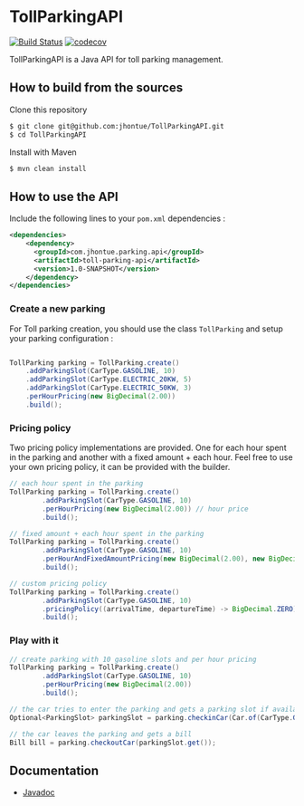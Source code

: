 # TollParkingAPI
[![Build Status](https://travis-ci.com/jhontue/TollParkingAPI.svg?branch=master&style=flat-square)](https://travis-ci.com/jhontue/TollParkingAPI)
[![codecov](https://codecov.io/gh/jhontue/TollParkingAPI/branch/master/graphs/badge.svg)](https://codecov.io/gh/jhontue/TollParkingAPI)

TollParkingAPI is a Java API for toll parking management.

## How to build from the sources
Clone this repository
  ```bash
  $ git clone git@github.com:jhontue/TollParkingAPI.git
  $ cd TollParkingAPI
  ```
Install with Maven
  ```bash
  $ mvn clean install
  ```
## How to use the API
Include the following lines to your `pom.xml` dependencies : 
```xml
<dependencies>
    <dependency>
      <groupId>com.jhontue.parking.api</groupId>
      <artifactId>toll-parking-api</artifactId>
      <version>1.0-SNAPSHOT</version>
    </dependency>
</dependencies>
```

### Create a new parking
For Toll parking creation, you should use the class `TollParking` and setup your parking configuration : 
```java

TollParking parking = TollParking.create()
    .addParkingSlot(CarType.GASOLINE, 10)
    .addParkingSlot(CarType.ELECTRIC_20KW, 5)
    .addParkingSlot(CarType.ELECTRIC_50KW, 3)
    .perHourPricing(new BigDecimal(2.00))
    .build();
```
### Pricing policy
Two pricing policy implementations are provided. One for each hour spent in the parking and another with a fixed
amount + each hour. Feel free to use your own pricing policy, it can be provided with the builder.

```java
// each hour spent in the parking
TollParking parking = TollParking.create()
        .addParkingSlot(CarType.GASOLINE, 10)
        .perHourPricing(new BigDecimal(2.00)) // hour price
        .build();

// fixed amount + each hour spent in the parking
TollParking parking = TollParking.create()
        .addParkingSlot(CarType.GASOLINE, 10)
        .perHourAndFixedAmountPricing(new BigDecimal(2.00), new BigDecimal(5.00)) // hour price and fixed amount
        .build();

// custom pricing policy
TollParking parking = TollParking.create()
        .addParkingSlot(CarType.GASOLINE, 10)
        .pricingPolicy((arrivalTime, departureTime) -> BigDecimal.ZERO) // free parking
        .build();
```

### Play with it
```java
// create parking with 10 gasoline slots and per hour pricing
TollParking parking = TollParking.create()
        .addParkingSlot(CarType.GASOLINE, 10)
        .perHourPricing(new BigDecimal(2.00))
        .build();

// the car tries to enter the parking and gets a parking slot if available
Optional<ParkingSlot> parkingSlot = parking.checkinCar(Car.of(CarType.GASOLINE));

// the car leaves the parking and gets a bill
Bill bill = parking.checkoutCar(parkingSlot.get());
```

## Documentation
* [Javadoc](https://jhontue.github.io/TollParkingAPI/index.html)
